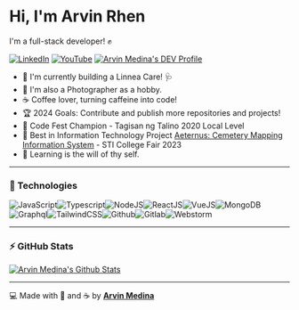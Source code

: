 # Hi, I'm Arvin Rhen

I'm a full-stack developer! ✊

[![LinkedIn](https://img.shields.io/badge/linkedin-%231DA1F2.svg?&style=for-the-badge&logo=linkedin&logoColor=white)](https://linkedin.com/in/arvin-rhen-medina-662b601b2/) [![YouTube](https://img.shields.io/badge/youtube-%23FF0000.svg?&style=for-the-badge&logo=youtube&logoColor=white)](https://www.youtube.com/channel/UC--8eSflIklGOQgXvvvC3CQ) [![Arvin Medina's DEV Profile](https://img.shields.io/badge/DEV-%23000000.svg?&style=for-the-badge&logo=dev.to&logoColor=white)](https://dev.to/arviinm)

- 🌱 I'm currently building a Linnea Care! 🩺
- 📸 I'm also a Photographer as a hobby.
- ☕ Coffee lover, turning caffeine into code!
- 🏆 2024 Goals: Contribute and publish more repositories and projects!
- 🥇 Code Fest Champion - Tagisan ng Talino 2020 Local Level
- 🥇 Best in Information Technology Project [Aeternus: Cemetery Mapping Information System](https://aeternus-frontend.onrender.com/) - STI College Fair 2023
- 🎯 Learning is the will of thy self.

---

### 🔧 Technologies

![JavaScript](https://img.icons8.com/color/30/javascript.png)![Typescript](https://img.icons8.com/color/30/typescript.png)![NodeJS](https://img.icons8.com/color/30/nodejs.png)![ReactJS](https://img.icons8.com/color/30/react-native.png)![VueJS](https://img.icons8.com/color/30/vue-js.png)![MongoDB](https://img.icons8.com/color/30/mongodb.png)![Graphql](https://img.icons8.com/color/30/graphql.png)![TailwindCSS](https://img.icons8.com/color/30/tailwindcss.png)![Github](https://img.icons8.com/color/30/github.png)![Gitlab](https://img.icons8.com/color/30/gitlab.png)![Webstorm](https://img.icons8.com/color/30/webstorm.png)

---

### ⚡ GitHub Stats

[![Arvin Medina's Github Stats](https://github-readme-stats.vercel.app/api?username=arviinm&theme=tokyonight&show_icons=true)](https://github.com/arviinm/github-readme-stats)

---

💻 Made with 💙 and ☕ by **[Arvin Medina](https://arvinrhen.me)**
